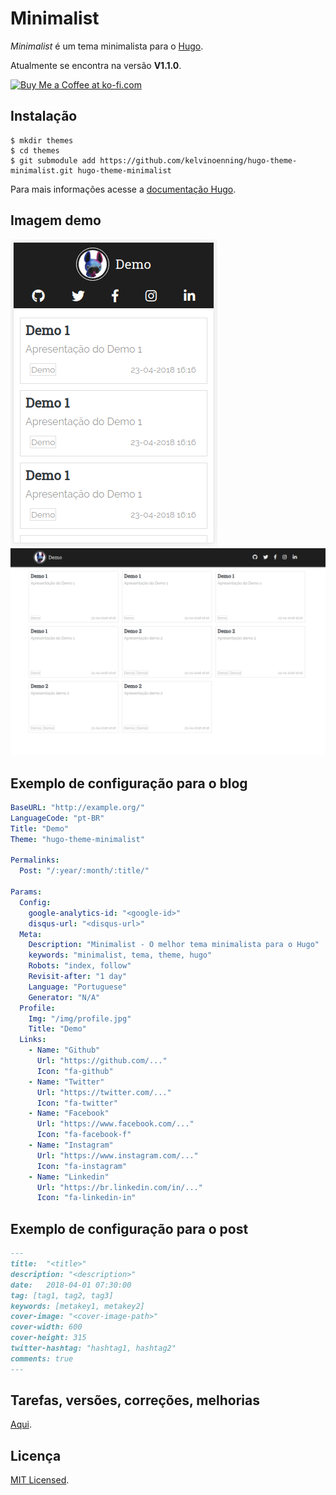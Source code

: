 # Minimalist

*Minimalist* é um tema minimalista para o [Hugo](https://gohugo.io/).

Atualmente se encontra na versão **V1.1.0**.

<a href='https://ko-fi.com/G2G1S9O1' target='_blank'><img height='36' style='border:0px;height:36px;' src='https://az743702.vo.msecnd.net/cdn/kofi2.png?v=0' border='0' alt='Buy Me a Coffee at ko-fi.com' /></a>

## Instalação

    $ mkdir themes
    $ cd themes
    $ git submodule add https://github.com/kelvinoenning/hugo-theme-minimalist.git hugo-theme-minimalist

Para mais informações acesse a [documentação Hugo](https://gohugo.io/themes/installing/).

## Imagem demo

![Mobile](./static/img/mobile.png)
![Desktop](./static/img/desktop.png)

## Exemplo de configuração para o blog

```yml
BaseURL: "http://example.org/"
LanguageCode: "pt-BR"
Title: "Demo"
Theme: "hugo-theme-minimalist"

Permalinks:
  Post: "/:year/:month/:title/"

Params:
  Config:
    google-analytics-id: "<google-id>"
    disqus-url: "<disqus-url>"
  Meta:
    Description: "Minimalist - O melhor tema minimalista para o Hugo"
    keywords: "minimalist, tema, theme, hugo"
    Robots: "index, follow"
    Revisit-after: "1 day"
    Language: "Portuguese"
    Generator: "N/A"
  Profile:
    Img: "/img/profile.jpg"
    Title: "Demo"
  Links:
    - Name: "Github"
      Url: "https://github.com/..."
      Icon: "fa-github"
    - Name: "Twitter"
      Url: "https://twitter.com/..."
      Icon: "fa-twitter"
    - Name: "Facebook"
      Url: "https://www.facebook.com/..."
      Icon: "fa-facebook-f"
    - Name: "Instagram"
      Url: "https://www.instagram.com/..."
      Icon: "fa-instagram"
    - Name: "Linkedin"
      Url: "https://br.linkedin.com/in/..."
      Icon: "fa-linkedin-in"
```

## Exemplo de configuração para o post

```md
---
title:  "<title>"
description: "<description>"
date:   2018-04-01 07:30:00
tag: [tag1, tag2, tag3]
keywords: [metakey1, metakey2]
cover-image: "<cover-image-path>"
cover-width: 600
cover-height: 315
twitter-hashtag: "hashtag1, hashtag2"
comments: true
---
```

## Tarefas, versões, correções, melhorias

[Aqui](https://github.com/kelvinoenning/hugo-theme-minimalist/issues/1).

## Licença

[MIT Licensed](https://github.com/kelvinoenning/hugo-theme-minimalist/blob/master/LICENSE).
